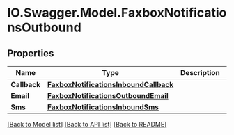 # IO.Swagger.Model.FaxboxNotificationsOutbound
## Properties

Name | Type | Description | Notes
------------ | ------------- | ------------- | -------------
**Callback** | [**FaxboxNotificationsInboundCallback**](FaxboxNotificationsInboundCallback.md) |  | [optional] 
**Email** | [**FaxboxNotificationsOutboundEmail**](FaxboxNotificationsOutboundEmail.md) |  | [optional] 
**Sms** | [**FaxboxNotificationsInboundSms**](FaxboxNotificationsInboundSms.md) |  | [optional] 

[[Back to Model list]](../README.md#documentation-for-models) [[Back to API list]](../README.md#documentation-for-api-endpoints) [[Back to README]](../README.md)

